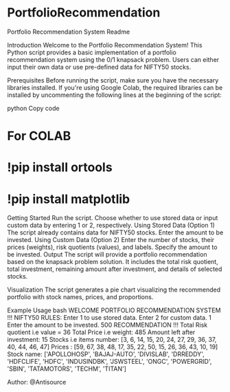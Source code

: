 # PortfolioRecommendation
Portfolio Recommendation System Readme

Introduction
Welcome to the Portfolio Recommendation System! This Python script provides a basic implementation of a portfolio recommendation system using the 0/1 knapsack problem. Users can either input their own data or use pre-defined data for NIFTY50 stocks.

Prerequisites
Before running the script, make sure you have the necessary libraries installed. If you're using Google Colab, the required libraries can be installed by uncommenting the following lines at the beginning of the script:

python
Copy code
# For COLAB
# !pip install ortools
# !pip install matplotlib
Getting Started
Run the script.
Choose whether to use stored data or input custom data by entering 1 or 2, respectively.
Using Stored Data (Option 1)
The script already contains data for NIFTY50 stocks.
Enter the amount to be invested.
Using Custom Data (Option 2)
Enter the number of stocks, their prices (weights), risk quotients (values), and labels.
Specify the amount to be invested.
Output
The script will provide a portfolio recommendation based on the knapsack problem solution. It includes the total risk quotient, total investment, remaining amount after investment, and details of selected stocks.

Visualization
The script generates a pie chart visualizing the recommended portfolio with stock names, prices, and proportions.

Example Usage
bash
WELCOME PORTFOLIO RECOMMENDATION SYSTEM !!!
NIFTY50 
RULES: 
 Enter 1 to use stored data. 
 Enter 2 for custom data. 
1
Enter the amount to be invested. 
500
RECOMMENDATION !!!
Total  Risk quotient i.e value = 36
Total  Price i.e weight: 485
Amount left after investment: 15
Stocks i.e items number: [3, 6, 14, 15, 20, 24, 27, 29, 36, 37, 40, 44, 46, 47]
Prices :  [59, 67, 38, 48, 17, 35, 22, 50, 15, 26, 36, 43, 10, 19]
Stock name: ['APOLLOHOSP', 'BAJAJ-AUTO', 'DIVISLAB', 'DRREDDY', 'HDFCLIFE', 'HDFC', 'INDUSINDBK', 'JSWSTEEL', 'ONGC', 'POWERGRID', 'SBIN', 'TATAMOTORS', 'TECHM', 'TITAN']

Author: @Antisource







